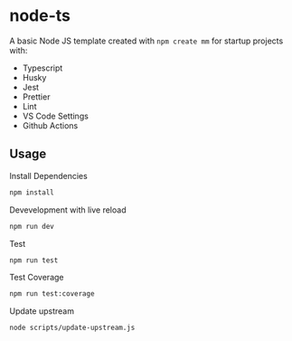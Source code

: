 # node-ts

A basic Node JS template created with `npm create mm` for startup projects with:

- Typescript
- Husky
- Jest
- Prettier
- Lint
- VS Code Settings
- Github Actions

## Usage

Install Dependencies

```sh
npm install
```

Devevelopment with live reload

```sh
npm run dev
```

Test

```sh
npm run test
```

Test Coverage

```sh
npm run test:coverage
```

Update upstream

```sh
node scripts/update-upstream.js
```
